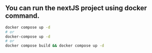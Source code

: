 ## You can run the nextJS project using docker command.

```bash
docker compose up -d
# or
docker-compose up -d
# or
docker compose build && docker compose up -d
```
